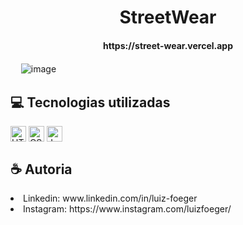 <h1 align="center">StreetWear</h1>
<h4 align="center">https://street-wear.vercel.app</h4>

ㅤ
![image](https://github.com/user-attachments/assets/d503a408-236a-4581-bc9b-326483f13e92)


<h2>💻 Tecnologias utilizadas</h2>
<div>
  <img align="center" alt="HTML" height="25" src="https://img.shields.io/badge/HTML5-E34F26?style=for-the-badge&logo=html5&logoColor=white">
  <img align="center" alt="CSS" height="25" src="https://img.shields.io/badge/CSS3-1572B6?style=for-the-badge&logo=css3&logoColor=white">
  <img align="center" alt="JavaScript" height="25" src="https://img.shields.io/badge/JavaScript-F7DF1A?style=for-the-badge&logo=JavaScript&logoColor=white">
</div>

<h2>☕️ Autoria</h2>
<li>
  Linkedin: www.linkedin.com/in/luiz-foeger
</li>
<li>
  Instagram: https://www.instagram.com/luizfoeger/
</li>
